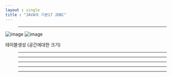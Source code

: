 ```yaml
---
layout : single
title : "JAVA의 기본17 JDBC"
---
```

>****

![image](https://user-images.githubusercontent.com/105334682/179870225-9819d65f-c68c-4e02-952d-586fa56ec406.png)
![image](https://user-images.githubusercontent.com/105334682/179870908-7294632e-bea3-4a0b-ae54-55541bd97735.png)

테이블생성 (공간에대한 크기)

>****


>****


>****


>****


>****
